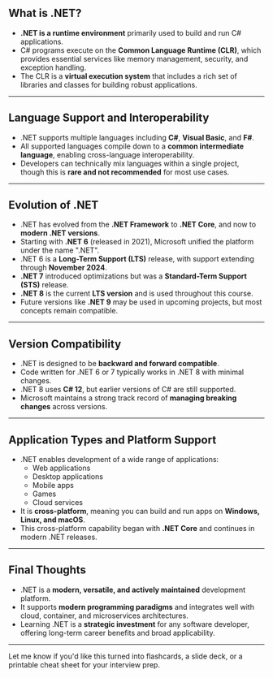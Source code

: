 ## What is .NET?

- **.NET is a runtime environment** primarily used to build and run C# applications.
- C# programs execute on the **Common Language Runtime (CLR)**, which provides essential services like memory management, security, and exception handling.
- The CLR is a **virtual execution system** that includes a rich set of libraries and classes for building robust applications.

---

## Language Support and Interoperability

- .NET supports multiple languages including **C#**, **Visual Basic**, and **F#**.
- All supported languages compile down to a **common intermediate language**, enabling cross-language interoperability.
- Developers can technically mix languages within a single project, though this is **rare and not recommended** for most use cases.

---

## Evolution of .NET

- .NET has evolved from the **.NET Framework** to **.NET Core**, and now to **modern .NET versions**.
- Starting with **.NET 6** (released in 2021), Microsoft unified the platform under the name ".NET".
- .NET 6 is a **Long-Term Support (LTS)** release, with support extending through **November 2024**.
- **.NET 7** introduced optimizations but was a **Standard-Term Support (STS)** release.
- **.NET 8** is the current **LTS version** and is used throughout this course.
- Future versions like **.NET 9** may be used in upcoming projects, but most concepts remain compatible.

---

## Version Compatibility

- .NET is designed to be **backward and forward compatible**.
- Code written for .NET 6 or 7 typically works in .NET 8 with minimal changes.
- .NET 8 uses **C# 12**, but earlier versions of C# are still supported.
- Microsoft maintains a strong track record of **managing breaking changes** across versions.

---

## Application Types and Platform Support

- .NET enables development of a wide range of applications:
  - Web applications
  - Desktop applications
  - Mobile apps
  - Games
  - Cloud services
- It is **cross-platform**, meaning you can build and run apps on **Windows, Linux, and macOS**.
- This cross-platform capability began with **.NET Core** and continues in modern .NET releases.

---

## Final Thoughts

- .NET is a **modern, versatile, and actively maintained** development platform.
- It supports **modern programming paradigms** and integrates well with cloud, container, and microservices architectures.
- Learning .NET is a **strategic investment** for any software developer, offering long-term career benefits and broad applicability.

---

Let me know if you'd like this turned into flashcards, a slide deck, or a printable cheat sheet for your interview prep.